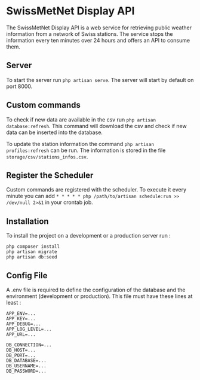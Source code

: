# SwissMetNet Display API

The SwissMetNet Display API is a web service for retrieving public weather information from a network of Swiss stations. The service stops the information every ten minutes over 24 hours and offers an API to consume them.

## Server

To start the server run `php artisan serve`. The server will start by default on port 8000.

## Custom commands

To check if new data are available in the csv run `php artisan database:refresh`. This command will download the csv and check if new data can be inserted into the database.

To update the station information the command `php artisan profiles:refresh` can be run. The information is stored in the file `storage/csv/stations_infos.csv`.

## Register the Scheduler

Custom commands are registered with the scheduler. To execute it every minute you can add `* * * * * php /path/to/artisan schedule:run >> /dev/null 2>&1` in your crontab job.

## Installation

To install the project on a development or a production server run :

```
php composer install
php artisan migrate
php artisan db:seed
```

## Config File

A .env file is required to define the configuration of the database and the environment (development or production). This file must have these lines at least :

```
APP_ENV=...
APP_KEY=...
APP_DEBUG=...
APP_LOG_LEVEL=...
APP_URL=...

DB_CONNECTION=...
DB_HOST=...
DB_PORT=...
DB_DATABASE=...
DB_USERNAME=...
DB_PASSWORD=...
```
